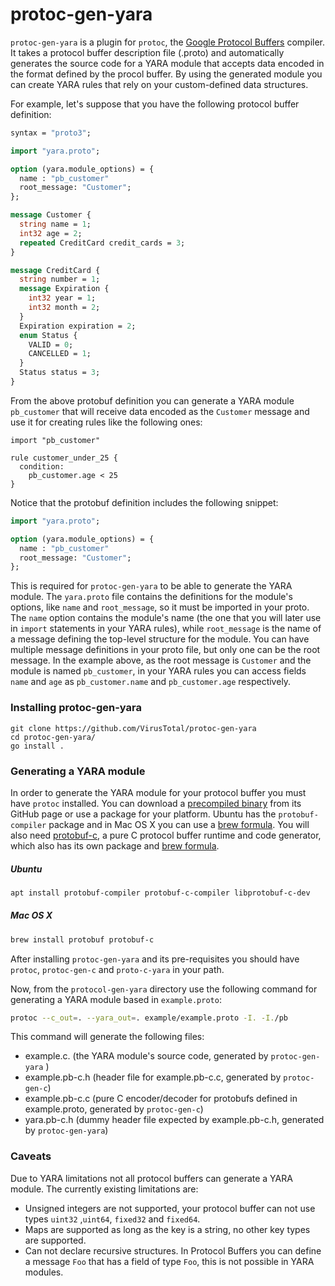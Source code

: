 
protoc-gen-yara
===============

`protoc-gen-yara` is a plugin for `protoc`, the [Google Protocol Buffers](https://developers.google.com/protocol-buffers) compiler. It takes a protocol buffer description file (.proto) and automatically generates the source code for a YARA module that accepts data encoded in the format defined by the procol buffer. By using the generated module you can create YARA rules that rely on your custom-defined data structures.

For example, let's suppose that you have the following protocol buffer definition:

```protobuf
syntax = "proto3";

import "yara.proto";

option (yara.module_options) = {
  name : "pb_customer"
  root_message: "Customer";
};

message Customer {
  string name = 1;
  int32 age = 2;
  repeated CreditCard credit_cards = 3;
}

message CreditCard {
  string number = 1;
  message Expiration {
    int32 year = 1;
    int32 month = 2;
  }
  Expiration expiration = 2;
  enum Status {
    VALID = 0;
    CANCELLED = 1;
  }
  Status status = 3;
}
```


From the above protobuf definition you can generate a YARA module `pb_customer` that will receive data encoded as the `Customer` message and use it for creating rules like the following ones:

```
import "pb_customer"

rule customer_under_25 {
  condition:
    pb_customer.age < 25
}
```


Notice that the protobuf definition includes the following snippet:

```protobuf
import "yara.proto";

option (yara.module_options) = {
  name : "pb_customer"
  root_message: "Customer";
};
```


This is required for `protoc-gen-yara` to be able to generate the YARA module. The `yara.proto` file contains the definitions for the module's options, like `name` and `root_message`, so it must be imported in your proto. The `name` option contains the module's name (the one that you will later use in `import` statements in your YARA rules), while `root_message` is the name of a message defining the top-level structure for the module. You can have multiple message definitions in your proto file, but only one can be the root message. In the example above, as the root message is `Customer` and the module is named `pb_customer`, in your YARA rules you can access fields `name` and `age` as `pb_customer.name` and `pb_customer.age` respectively.


### Installing protoc-gen-yara

```shell
git clone https://github.com/VirusTotal/protoc-gen-yara
cd protoc-gen-yara/
go install .
```


### Generating a YARA module

In order to generate the YARA module for your protocol buffer you must have `protoc` installed. You can download a [precompiled binary](https://github.com/protocolbuffers/protobuf/releases) from its GitHub page or use a package for your platform. Ubuntu has the `protobuf-compiler` package and in Mac OS X you can use a [brew formula](https://formulae.brew.sh/formula/protobuf). You will also need [protobuf-c](https://github.com/protobuf-c/protobuf-c), a pure C protocol buffer runtime and code generator, which also has its own package and [brew formula](https://formulae.brew.sh/formula/protobuf-c).

##### Ubuntu

```bash
apt install protobuf-compiler protobuf-c-compiler libprotobuf-c-dev
```

##### Mac OS X

```bash
brew install protobuf protobuf-c
```

After installing `protoc-gen-yara` and its pre-requisites you should have `protoc`, `protoc-gen-c` and `proto-c-yara` in your path.

Now, from the `protocol-gen-yara` directory use the following command for generating a YARA module based in `example.proto`:


```bash
protoc --c_out=. --yara_out=. example/example.proto -I. -I./pb
```

This command will generate the following files:

- example.c. (the YARA module's source code, generated by `protoc-gen-yara` )
- example.pb-c.h (header file for example.pb-c.c, generated by `protoc-gen-c`)
- example.pb-c.c (pure C encoder/decoder for protobufs defined in example.proto, generated by `protoc-gen-c`)
- yara.pb-c.h (dummy header file expected by example.pb-c.h, generated by `protoc-gen-yara`)

### Caveats

Due to YARA limitations not all protocol buffers can generate a YARA module. The currently existing limitations are:

- Unsigned integers are not supported, your protocol buffer can not use types `uint32` ,`uint64`, `fixed32` and `fixed64`.
- Maps are supported as long as the key is a string, no other key types are supported.
- Can not declare recursive structures. In Protocol Buffers you can define a message `Foo` that has a field of type `Foo`, this is not possible in YARA modules.

